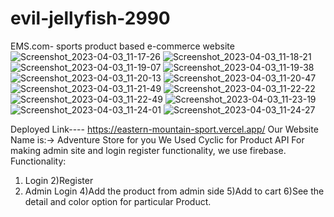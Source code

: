 # evil-jellyfish-2990

EMS.com- sports product based e-commerce website
![Screenshot_2023-04-03_11-17-26](https://user-images.githubusercontent.com/107040689/229421929-74238345-f2de-4889-a8cb-49fa9c211188.png)
![Screenshot_2023-04-03_11-18-21](https://user-images.githubusercontent.com/107040689/229422033-aa0f685c-bdc0-4794-9d39-760ca0e3ca8b.png)
![Screenshot_2023-04-03_11-19-07](https://user-images.githubusercontent.com/107040689/229422152-ef707ffc-8c9f-4469-a142-10cb0eea6305.png)
![Screenshot_2023-04-03_11-19-38](https://user-images.githubusercontent.com/107040689/229422246-9c55bf39-6846-4388-95c6-ce2ab4ee409e.png)
![Screenshot_2023-04-03_11-20-13](https://user-images.githubusercontent.com/107040689/229422313-63ce1b6b-2a47-4a25-ad47-c842da4eb5f8.png)
![Screenshot_2023-04-03_11-20-47](https://user-images.githubusercontent.com/107040689/229422399-16163bf4-b140-42b1-a9f2-1b612ab54e0b.png)
![Screenshot_2023-04-03_11-21-49](https://user-images.githubusercontent.com/107040689/229422529-eb857903-1b0d-46a8-a0f1-301bfca68f57.png)
![Screenshot_2023-04-03_11-22-22](https://user-images.githubusercontent.com/107040689/229422591-68fca0c4-a79b-4011-a6f7-2fad52fe23ea.png)
![Screenshot_2023-04-03_11-22-49](https://user-images.githubusercontent.com/107040689/229422676-db5b191b-e61f-41fc-b4c4-09e035be6a26.png)
![Screenshot_2023-04-03_11-23-19](https://user-images.githubusercontent.com/107040689/229422773-70b2fe7a-f9d2-43d7-98b4-d3cf135fd6c3.png)
![Screenshot_2023-04-03_11-24-01](https://user-images.githubusercontent.com/107040689/229422877-8defd1fd-6277-4b02-a72d-dfdb8f6fdde9.png)
![Screenshot_2023-04-03_11-24-27](https://user-images.githubusercontent.com/107040689/229422974-174ae0e0-f2b2-4d78-a158-773301a5706e.png)



Deployed Link---- https://eastern-mountain-sport.vercel.app/
Our Website Name is:-> Adventure Store for you
We Used Cyclic for Product API
For making admin site and login register functionality, we use firebase.
Functionality:
1) Login
2)Register
3) Admin Login
4)Add the product from admin side
5)Add to cart
6)See the detail and color option for particular Product.

